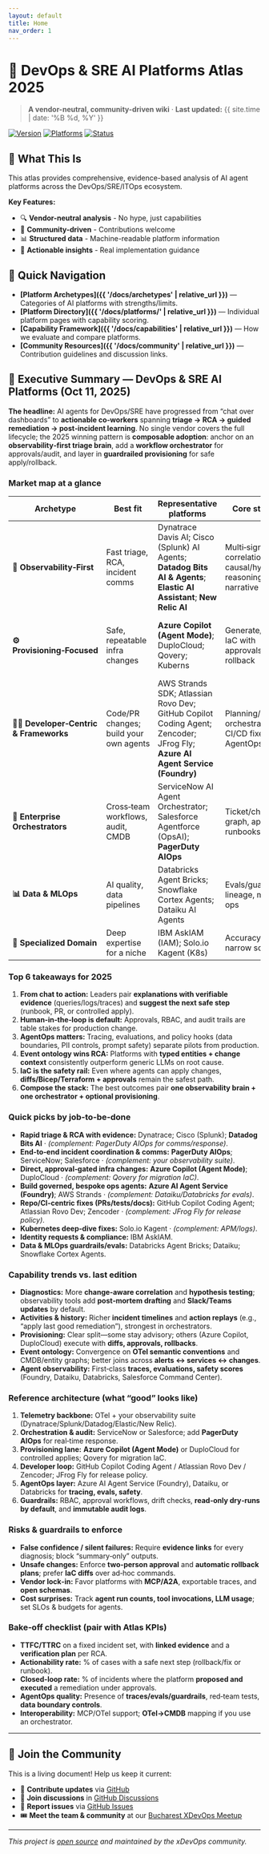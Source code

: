 ```yaml
---
layout: default
title: Home
nav_order: 1
---
```


# 🚀 DevOps & SRE AI Platforms Atlas 2025

> **A vendor-neutral, community-driven wiki** · **Last updated:** {{ site.time | date: '%B %d, %Y' }}

[![Version](https://img.shields.io/badge/version-2025.10-blue)](#{}) [![Platforms](https://img.shields.io/badge/platforms-25%2B-green)](#{}) [![Status](https://img.shields.io/badge/status-active-brightgreen)](#{})

## 🌟 What This Is

This atlas provides comprehensive, evidence-based analysis of AI agent platforms across the DevOps/SRE/ITOps ecosystem. 

**Key Features:**
- 🔍 **Vendor-neutral analysis** - No hype, just capabilities
- 🤝 **Community-driven** - Contributions welcome
- 📊 **Structured data** - Machine-readable platform information
- 🎯 **Actionable insights** - Real implementation guidance

## 📒 Quick Navigation

- **[Platform Archetypes]({{ '/docs/archetypes' | relative_url }})** — Categories of AI platforms with strengths/limits.
- **[Platform Directory]({{ '/docs/platforms/' | relative_url }})** — Individual platform pages with capability scoring.
- **[Capability Framework]({{ '/docs/capabilities' | relative_url }})** — How we evaluate and compare platforms.
- **[Community Resources]({{ '/docs/community' | relative_url }})** — Contribution guidelines and discussion links.


## 🧭 Executive Summary — DevOps & SRE AI Platforms (Oct 11, 2025)

**The headline:** AI agents for DevOps/SRE have progressed from “chat over dashboards” to **actionable co‑workers** spanning **triage → RCA → guided remediation → post‑incident learning**. No single vendor covers the full lifecycle; the 2025 winning pattern is **composable adoption**: anchor on an **observability‑first triage brain**, add a **workflow orchestrator** for approvals/audit, and layer in **guardrailed provisioning** for safe apply/rollback.

### Market map at a glance
| Archetype | Best fit | Representative platforms | Core strength | Typical limits |
|---|---|---|---|---|
| **🔭 Observability‑First** | Fast triage, RCA, incident comms | Dynatrace Davis AI; Cisco (Splunk) AI Agents; **Datadog Bits AI & Agents**; **Elastic AI Assistant**; **New Relic AI** | Multi‑signal correlation, causal/hypothesis reasoning, narrative updates | Usually **no direct apply** beyond playbooks; relies on external approvals |
| **⚙️ Provisioning‑Focused** | Safe, repeatable infra changes | **Azure Copilot (Agent Mode)**; DuploCloud; Qovery; Kuberns | Generate/apply IaC with approvals and rollback | Lighter AIOps correlation; observability via integrations |
| **👨‍💻 Developer‑Centric & Frameworks** | Code/PR changes; build your own agents | AWS Strands SDK; Atlassian Rovo Dev; GitHub Copilot Coding Agent; Zencoder; JFrog Fly; **Azure AI Agent Service (Foundry)** | Planning/tool orchestration, CI/CD fixes, AgentOps | Not a runtime ops console; direct infra apply limited |
| **🏢 Enterprise Orchestrators** | Cross‑team workflows, audit, CMDB | ServiceNow AI Agent Orchestrator; Salesforce Agentforce (OpsAI); **PagerDuty AIOps** | Ticket/change graph, approvals, runbooks | Deep telemetry depends on observability tools |
| **📊 Data & MLOps** | AI quality, data pipelines | Databricks Agent Bricks; Snowflake Cortex Agents; Dataiku AI Agents | Evals/guardrails, lineage, model ops | Infra ops out of scope |
| **🎯 Specialized Domain** | Deep expertise for a niche | IBM AskIAM (IAM); Solo.io Kagent (K8s) | Accuracy within narrow scope | Limited breadth by design |

### Top 6 takeaways for 2025
1. **From chat to action:** Leaders pair **explanations with verifiable evidence** (queries/logs/traces) and **suggest the next safe step** (runbook, PR, or controlled apply).  
2. **Human‑in‑the‑loop is default:** Approvals, RBAC, and audit trails are table stakes for production change.  
3. **AgentOps matters:** Tracing, evaluations, and policy hooks (data boundaries, PII controls, prompt safety) separate pilots from production.  
4. **Event ontology wins RCA:** Platforms with **typed entities + change context** consistently outperform generic LLMs on root cause.  
5. **IaC is the safety rail:** Even where agents can apply changes, **diffs/Bicep/Terraform + approvals** remain the safest path.  
6. **Compose the stack:** The best outcomes pair **one observability brain + one orchestrator + optional provisioning**.

### Quick picks by job‑to‑be‑done
- **Rapid triage & RCA with evidence:** Dynatrace; Cisco (Splunk); **Datadog Bits AI** · *(complement: PagerDuty AIOps for comms/response)*.  
- **End‑to‑end incident coordination & comms:** **PagerDuty AIOps**; ServiceNow; Salesforce · *(complement: your observability suite)*.  
- **Direct, approval‑gated infra changes:** **Azure Copilot (Agent Mode)**; DuploCloud · *(complement: Qovery for migration IaC)*.  
- **Build governed, bespoke ops agents:** **Azure AI Agent Service (Foundry)**; AWS Strands · *(complement: Dataiku/Databricks for evals)*.  
- **Repo/CI‑centric fixes (PRs/tests/docs):** GitHub Copilot Coding Agent; Atlassian Rovo Dev; Zencoder · *(complement: JFrog Fly for release policy)*.  
- **Kubernetes deep‑dive fixes:** Solo.io Kagent · *(complement: APM/logs)*.  
- **Identity requests & compliance:** IBM AskIAM.  
- **Data & MLOps guardrails/evals:** Databricks Agent Bricks; Dataiku; Snowflake Cortex Agents.

### Capability trends vs. last edition
- **Diagnostics:** More **change‑aware correlation** and **hypothesis testing**; observability tools add **post‑mortem drafting** and **Slack/Teams updates** by default.  
- **Activities & history:** Richer **incident timelines** and **action replays** (e.g., “apply last good remediation”), strongest in orchestrators.  
- **Provisioning:** Clear split—some stay advisory; others (Azure Copilot, DuploCloud) execute with **diffs, approvals, rollbacks**.  
- **Event ontology:** Convergence on **OTel semantic conventions** and CMDB/entity graphs; better joins across **alerts ↔ services ↔ changes**.  
- **Agent observability:** First‑class **traces, evaluations, safety scores** (Foundry, Dataiku, Databricks, Salesforce Command Center).

### Reference architecture (what “good” looks like)
1. **Telemetry backbone:** OTel + your observability suite (Dynatrace/Splunk/Datadog/Elastic/New Relic).  
2. **Orchestration & audit:** ServiceNow or Salesforce; add **PagerDuty AIOps** for real‑time response.  
3. **Provisioning lane:** **Azure Copilot (Agent Mode)** or DuploCloud for controlled applies; Qovery for migration IaC.  
4. **Developer loop:** GitHub Copilot Coding Agent / Atlassian Rovo Dev / Zencoder; JFrog Fly for release policy.  
5. **AgentOps layer:** Azure AI Agent Service (Foundry), Dataiku, or Databricks for **tracing, evals, safety**.  
6. **Guardrails:** RBAC, approval workflows, drift checks, **read‑only dry‑runs by default**, and **immutable audit logs**.

### Risks & guardrails to enforce
- **False confidence / silent failures:** Require **evidence links** for every diagnosis; block “summary‑only” outputs.  
- **Unsafe changes:** Enforce **two‑person approval** and **automatic rollback plans**; prefer **IaC diffs** over ad‑hoc commands.  
- **Vendor lock‑in:** Favor platforms with **MCP/A2A**, exportable traces, and **open schemas**.  
- **Cost surprises:** Track **agent run counts, tool invocations, LLM usage**; set SLOs & budgets for agents.

### Bake‑off checklist (pair with Atlas KPIs)
- **TTFC/TTRC** on a fixed incident set, with **linked evidence** and a **verification plan** per RCA.  
- **Actionability rate:** % of cases with a safe next step (rollback/fix or runbook).  
- **Closed‑loop rate:** % of incidents where the platform **proposed and executed** a remediation under approvals.  
- **AgentOps quality:** Presence of **traces/evals/guardrails**, red‑team tests, **data boundary controls**.  
- **Interoperability:** MCP/OTel support; **OTel→CMDB** mapping if you use an orchestrator.
---

## 🤝 Join the Community

This is a living document! Help us keep it current:

- 📝 **Contribute updates** via [GitHub](https://github.com/xdevops.ai/devops-sre-ai-atlas-2025)
- 🔎 **Join discussions** in [GitHub Discussions](https://github.com/xdevops.ai/devops-sre-ai-atlas-2025/discussions)
- 🐛 **Report issues** via [GitHub Issues](https://github.com/xdevops.ai/devops-sre-ai-atlas-2025/issues)
- 🎟️ **Meet the team & community** at our [Bucharest XDevOps Meetup](https://www.meetup.com/bucharest-xdevops-meetup-group/)

---

*This project is [open source](MIT) and maintained by the xDevOps community.*
